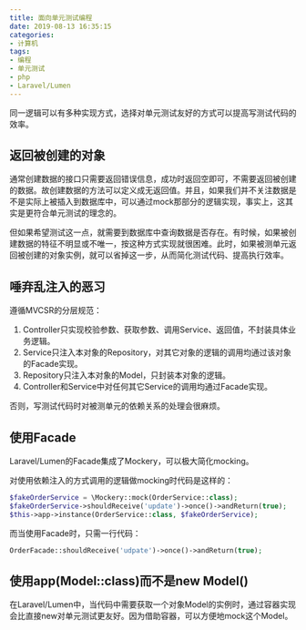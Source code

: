 ```yaml
---
title: 面向单元测试编程
date: 2019-08-13 16:35:15
categories:
- 计算机
tags:
- 编程
- 单元测试
- php
- Laravel/Lumen
---
```


同一逻辑可以有多种实现方式，选择对单元测试友好的方式可以提高写测试代码的效率。

<!-- more -->

## 返回被创建的对象

通常创建数据的接口只需要返回错误信息，成功时返回空即可，不需要返回被创建的数据。故创建数据的方法可以定义成无返回值。并且，如果我们并不关注数据是不是实际上被插入到数据库中，可以通过mock那部分的逻辑实现，事实上，这其实是更符合单元测试的理念的。

但如果希望测试这一点，就需要到数据库中查询数据是否存在。有时候，如果被创建数据的特征不明显或不唯一，按这种方式实现就很困难。此时，如果被测单元返回被创建的对象实例，就可以省掉这一步，从而简化测试代码、提高执行效率。

## 唾弃乱注入的恶习

遵循MVCSR的分层规范：

1. Controller只实现校验参数、获取参数、调用Service、返回值，不封装具体业务逻辑。
2. Service只注入本对象的Repository，对其它对象的逻辑的调用均通过该对象的Facade实现。
3. Repository只注入本对象的Model，只封装本对象的逻辑。
4. Controller和Service中对任何其它Service的调用均通过Facade实现。

否则，写测试代码时对被测单元的依赖关系的处理会很麻烦。

## 使用Facade

Laravel/Lumen的Facade集成了Mockery，可以极大简化mocking。

对使用依赖注入的方式调用的逻辑做mocking时代码是这样的：

```php
$fakeOrderService = \Mockery::mock(OrderService::class);
$fakeOrderService->shouldReceive('update')->once()->andReturn(true);
$this->app->instance(OrderService::class, $fakeOrderService);
```

而当使用Facade时，只需一行代码：

```php
OrderFacade::shouldReceive('udpate')->once()->andReturn(true);
```

## 使用app(Model::class)而不是new Model()

在Laravel/Lumen中，当代码中需要获取一个对象Model的实例时，通过容器实现会比直接new对单元测试更友好。因为借助容器，可以方便地mock这个Model。
